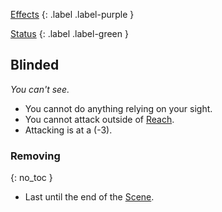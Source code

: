 
[Effects](Game/Core/Effects)
{: .label .label-purple }

[Status](Game/Core/Effects#Status)
{: .label .label-green }

## Blinded
*You can't see.*
* You cannot do anything relying on your sight.
* You cannot attack outside of [Reach](Game/Core/Movement#Reach).
* Attacking is at a (-3).

### Removing
{: no_toc }
* Last until the end of the [Scene](Game/Core/Terminology#Scene). 